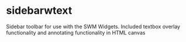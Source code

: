 # sidebarwtext

Sidebar toolbar for use with the SWM Widgets. Included textbox overlay functionality and annotating functionality in HTML canvas
